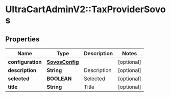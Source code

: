 # UltraCartAdminV2::TaxProviderSovos

## Properties
Name | Type | Description | Notes
------------ | ------------- | ------------- | -------------
**configuration** | [**SovosConfig**](SovosConfig.md) |  | [optional] 
**description** | **String** | Description | [optional] 
**selected** | **BOOLEAN** | Selected | [optional] 
**title** | **String** | Title | [optional] 


